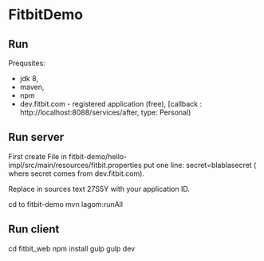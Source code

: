 # FitbitDemo

## Run
Prequsites:
- jdk 8,
- maven,
- npm
- dev.fitbit.com - registered application (free), [callback : http://localhost:8088/services/after, type: Personal)


## Run server
First create File  in fitbit-demo/hello-impl/src/main/resources/fitbit.properties
 put one line:
 secret=blablasecret
 ( where secret comes from dev.fitbit.com).

 Replace in sources text 27S5Y with your application ID.

 cd to fitbit-demo
 mvn lagom:runAll

 ## Run client
 cd fitbit_web
 npm install
 gulp
 gulp dev




